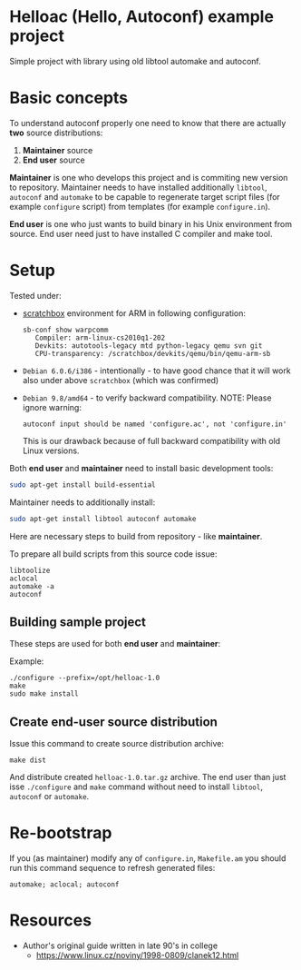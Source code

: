 # Helloac (Hello, Autoconf) example project

Simple project with library using old libtool automake and autoconf.


# Basic concepts

To understand autoconf properly one need to know that there
are actually **two** source distributions:

1. **Maintainer** source
1. **End user** source


**Maintainer** is one who develops this project and is commiting new version to repository.
Maintainer needs to have installed additionally `libtool`, `autoconf` and `automake` to
be capable to regenerate target script files (for example `configure` script) from
templates (for example `configure.in`).

**End user** is one who just wants to build binary in his Unix environment from source.
End user need just to have installed C compiler and make tool.


# Setup

Tested under:
* [scratchbox](http://www.scratchbox.org/) environment
  for ARM in following configuration:
  
  ```
  sb-conf show warpcomm
     Compiler: arm-linux-cs2010q1-202
     Devkits: autotools-legacy mtd python-legacy qemu svn git
     CPU-transparency: /scratchbox/devkits/qemu/bin/qemu-arm-sb

  ```  

* `Debian 6.0.6/i386` - intentionally - to have good chance that it
   will work also under above `scratchbox` (which was confirmed)

* `Debian 9.8/amd64` - to verify backward compatibility. NOTE: Please ignore
   warning:
   
   ```
   autoconf input should be named 'configure.ac', not 'configure.in'
   ```

   This is our drawback because of full backward compatibility with old Linux versions.

Both **end user** and **maintainer** need to install basic development tools:

```bash
sudo apt-get install build-essential
```

Maintainer needs to additionally install:
```bash
sudo apt-get install libtool autoconf automake 
```


Here are necessary steps to build from repository - like **maintainer**.


To prepare all build scripts from this source code issue:

```
libtoolize
aclocal
automake -a
autoconf
```

## Building sample project

These steps are  used for both **end user** and **maintainer**:

Example:

```
./configure --prefix=/opt/helloac-1.0
make
sudo make install
```

## Create end-user source distribution

Issue this command to create source distribution archive:

```
make dist
```

And distribute created `helloac-1.0.tar.gz` archive.
The end user than just isse `./configure` and `make` command
without need to install `libtool`, `autoconf` or `automake`.


# Re-bootstrap

If you (as maintainer) modify any of `configure.in`, `Makefile.am` you should
run this command sequence to refresh generated files:

```
automake; aclocal; autoconf
```


# Resources

* Author's original guide written in late 90's in college
  - https://www.linux.cz/noviny/1998-0809/clanek12.html


